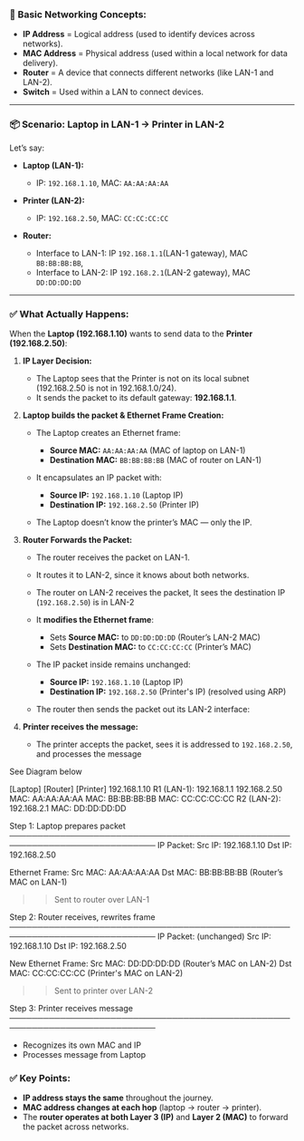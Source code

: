 ### 🔁 Basic Networking Concepts:

* **IP Address** = Logical address (used to identify devices across networks).
* **MAC Address** = Physical address (used within a local network for data delivery).
* **Router** = A device that connects different networks (like LAN-1 and LAN-2).
* **Switch** = Used within a LAN to connect devices.

---

### 📦 Scenario: Laptop in LAN-1 → Printer in LAN-2

Let’s say:

* **Laptop (LAN-1):**
  * IP: `192.168.1.10`, MAC: `AA:AA:AA:AA`

* **Printer (LAN-2):**
  * IP: `192.168.2.50`, MAC: `CC:CC:CC:CC`

* **Router:**
  * Interface to LAN-1: IP `192.168.1.1`(LAN-1 gateway), MAC `BB:BB:BB:BB`,
  * Interface to LAN-2: IP `192.168.2.1`(LAN-2 gateway), MAC `DD:DD:DD:DD`

---

### ✅ What Actually Happens:
When the **Laptop (192.168.1.10)** wants to send data to the **Printer (192.168.2.50)**:


1. **IP Layer Decision:**
   * The Laptop sees that the Printer is not on its local subnet (192.168.2.50 is not in 192.168.1.0/24).
   * It sends the packet to its default gateway: **192.168.1.1**.

2. **Laptop builds the packet & Ethernet Frame Creation:**
    * The Laptop creates an Ethernet frame:
      * **Source MAC:** `AA:AA:AA:AA` (MAC of laptop on LAN-1)
      * **Destination MAC:** `BB:BB:BB:BB` (MAC of router on LAN-1)

    * It encapsulates an IP packet with:
      * **Source IP:** `192.168.1.10` (Laptop IP)
      * **Destination IP:** `192.168.2.50` (Printer IP)

    * The Laptop doesn’t know the printer’s MAC — only the IP.


3. **Router Forwards the Packet:**
    * The router receives the packet on LAN-1.
    * It routes it to LAN-2, since it knows about both networks.
    * The router on LAN-2 receives the packet, It sees the destination IP (`192.168.2.50`) is in LAN-2
    * It **modifies the Ethernet frame**:

      * Sets **Source MAC:** to `DD:DD:DD:DD` (Router’s LAN-2 MAC)
      * Sets **Destination MAC:** to `CC:CC:CC:CC` (Printer’s MAC)

    * The IP packet inside remains unchanged:
      * **Source IP:** `192.168.1.10` (Laptop IP)
      * **Destination IP:** `192.168.2.50` (Printer's IP) (resolved using ARP)

   * The router then sends the packet out its LAN-2 interface:


4. **Printer receives the message:**
   * The printer accepts the packet, sees it is addressed to `192.168.2.50`, and processes the message


See Diagram below

[Laptop]                            [Router]                            [Printer]
 192.168.1.10                        R1 (LAN-1): 192.168.1.1             192.168.2.50
 MAC: AA:AA:AA:AA                    MAC: BB:BB:BB:BB                    MAC: CC:CC:CC:CC
                                     R2 (LAN-2): 192.168.2.1
                                     MAC: DD:DD:DD:DD

Step 1: Laptop prepares packet
────────────────────────────────────────────────────────────────────────────
IP Packet:
  Src IP: 192.168.1.10
  Dst IP: 192.168.2.50

Ethernet Frame:
  Src MAC: AA:AA:AA:AA
  Dst MAC: BB:BB:BB:BB  (Router’s MAC on LAN-1)

>> Sent to router over LAN-1

Step 2: Router receives, rewrites frame
────────────────────────────────────────────────────────────────────────────
IP Packet: (unchanged)
  Src IP: 192.168.1.10
  Dst IP: 192.168.2.50

New Ethernet Frame:
  Src MAC: DD:DD:DD:DD  (Router’s MAC on LAN-2)
  Dst MAC: CC:CC:CC:CC  (Printer's MAC on LAN-2)

>> Sent to printer over LAN-2

Step 3: Printer receives message
────────────────────────────────────────────────────────────────────────────
- Recognizes its own MAC and IP
- Processes message from Laptop


### ✅ Key Points:

* **IP address stays the same** throughout the journey.
* **MAC address changes at each hop** (laptop → router → printer).
* The **router operates at both Layer 3 (IP)** and **Layer 2 (MAC)** to forward the packet across networks.

